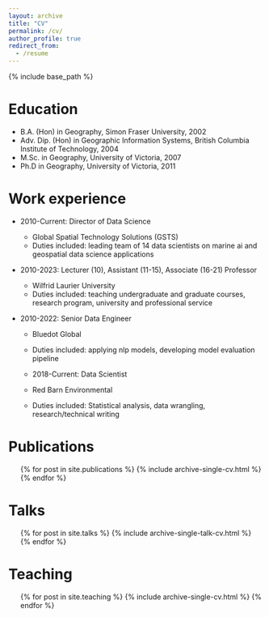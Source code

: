 ```yaml
---
layout: archive
title: "CV"
permalink: /cv/
author_profile: true
redirect_from:
  - /resume
---
```


{% include base_path %}

Education
======
* B.A. (Hon) in Geography, Simon Fraser University, 2002
* Adv. Dip. (Hon) in Geographic Information Systems, British Columbia Institute of Technology, 2004
* M.Sc. in Geography, University of Victoria, 2007
* Ph.D in Geography, University of Victoria, 2011

Work experience
======
* 2010-Current: Director of Data Science
  * Global Spatial Technology Solutions (GSTS)
  * Duties included: leading team of 14 data scientists on marine ai  and geospatial data science applications

* 2010-2023: Lecturer (10), Assistant (11-15), Associate (16-21) Professor
  * Wilfrid Laurier University
  * Duties included: teaching undergraduate and graduate courses, research program, university and professional service

* 2010-2022: Senior Data Engineer
  * Bluedot Global
  * Duties included: applying nlp models, developing model evaluation pipeline
  
  * 2018-Current: Data Scientist
  * Red Barn Environmental
  * Duties included: Statistical analysis, data wrangling, research/technical writing

<!---  
Skills
======
* Skill 1
* Skill 2
  * Sub-skill 2.1
  * Sub-skill 2.2
  * Sub-skill 2.3
* Skill 3
--->

Publications
======
  <ul>{% for post in site.publications %}
    {% include archive-single-cv.html %}
  {% endfor %}</ul>
  
Talks
======
  <ul>{% for post in site.talks %}
    {% include archive-single-talk-cv.html %}
  {% endfor %}</ul>
  
Teaching
======
  <ul>{% for post in site.teaching %}
    {% include archive-single-cv.html %}
  {% endfor %}</ul>
  
<!--Service and leadership
======
*-->
